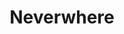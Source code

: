 ---
title: "Neverwhere"
slug: "neverwhere"
subtitle: ""
publisher: "BBC Books"
published: "1996"
asin: "0380789019"
authors: 
  - neil-gaiman
started: "2016-02-18"
start_year: "2016"
finished: "2016-02-26"
---